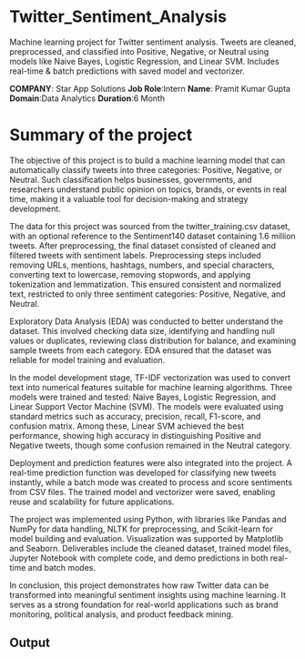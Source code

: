 # Twitter_Sentiment_Analysis
Machine learning project for Twitter sentiment analysis. Tweets are cleaned, preprocessed, and classified into Positive, Negative, or Neutral using models like Naive Bayes, Logistic Regression, and Linear SVM. Includes real-time &amp; batch predictions with saved model and vectorizer.

**COMPANY**: Star App Solutions
**Job Role**:Intern
**Name**: Pramit Kumar Gupta
**Domain**:Data Analytics
**Duration**:6 Month

# Summary of the project
The objective of this project is to build a machine learning model that can automatically classify tweets into three categories: Positive, Negative, or Neutral. Such classification helps businesses, governments, and researchers understand public opinion on topics, brands, or events in real time, making it a valuable tool for decision-making and strategy development.

The data for this project was sourced from the twitter_training.csv dataset, with an optional reference to the Sentiment140 dataset containing 1.6 million tweets. After preprocessing, the final dataset consisted of cleaned and filtered tweets with sentiment labels. Preprocessing steps included removing URLs, mentions, hashtags, numbers, and special characters, converting text to lowercase, removing stopwords, and applying tokenization and lemmatization. This ensured consistent and normalized text, restricted to only three sentiment categories: Positive, Negative, and Neutral.

Exploratory Data Analysis (EDA) was conducted to better understand the dataset. This involved checking data size, identifying and handling null values or duplicates, reviewing class distribution for balance, and examining sample tweets from each category. EDA ensured that the dataset was reliable for model training and evaluation.

In the model development stage, TF-IDF vectorization was used to convert text into numerical features suitable for machine learning algorithms. Three models were trained and tested: Naive Bayes, Logistic Regression, and Linear Support Vector Machine (SVM). The models were evaluated using standard metrics such as accuracy, precision, recall, F1-score, and confusion matrix. Among these, Linear SVM achieved the best performance, showing high accuracy in distinguishing Positive and Negative tweets, though some confusion remained in the Neutral category.

Deployment and prediction features were also integrated into the project. A real-time prediction function was developed for classifying new tweets instantly, while a batch mode was created to process and score sentiments from CSV files. The trained model and vectorizer were saved, enabling reuse and scalability for future applications.

The project was implemented using Python, with libraries like Pandas and NumPy for data handling, NLTK for preprocessing, and Scikit-learn for model building and evaluation. Visualization was supported by Matplotlib and Seaborn. Deliverables include the cleaned dataset, trained model files, Jupyter Notebook with complete code, and demo predictions in both real-time and batch modes.

In conclusion, this project demonstrates how raw Twitter data can be transformed into meaningful sentiment insights using machine learning. It serves as a strong foundation for real-world applications such as brand monitoring, political analysis, and product feedback mining.

## Output
